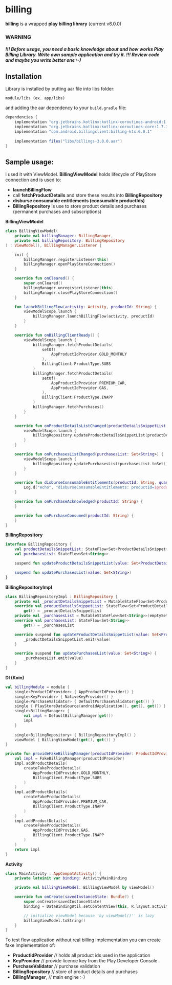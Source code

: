 # billing
**billing** is a wrapped **play billing library** (current v6.0.0)
### WARNING
##### !!! Before usage, you need a basic knowledge about and how works Play Billing Library. Write own sample application and try it. !!! Review code and maybe you write better one :-)

## Installation

Library is installed by putting aar file into libs folder:

```
module/libs (ex. app/libs)
```

and adding the aar dependency to your `build.gradle` file:
```groovy
dependencies {
    implementation "org.jetbrains.kotlinx:kotlinx-coroutines-android:1.7.3"
    implementation "org.jetbrains.kotlinx:kotlinx-coroutines-core:1.7.3"
    implementation "com.android.billingclient:billing-ktx:6.0.1"
    
    implementation files("libs/billings-3.0.0.aar")
}
```

## Sample usage:
I used it with ViewModel. **BillingViewModel** holds lifecycle of PlayStore connection and is used to:
- **launchBillingFlow**
- call **fetchProductDetails** and store these results into **BillingRepository**
- **disburse consumable entitlements (consumable productIds)**
- **BillingRepository** is use to store product details and purchases (permanent purchases and subscriptions)

**BillingViewModel**
```kotlin
class BillingViewModel(
    private val billingManager: BillingManager,
    private val billingRepository: BillingRepository
) : ViewModel(), BillingManager.Listener {

    init {
        billingManager.registerListener(this)
        billingManager.openPlayStoreConnection()
    }

    override fun onCleared() {
        super.onCleared()
        billingManager.unregisterListener(this)
        billingManager.closePlayStoreConnection()
    }

    fun launchBillingFlow(activity: Activity, productId: String) {
        viewModelScope.launch {
            billingManager.launchBillingFlow(activity, productId)
        }
    }

    override fun onBillingClientReady() {
        viewModelScope.launch {
            billingManager.fetchProductDetails(
                setOf(
                    AppProductIdProvider.GOLD_MONTHLY
                ),
                BillingClient.ProductType.SUBS
            )
            billingManager.fetchProductDetails(
                setOf(
                    AppProductIdProvider.PREMIUM_CAR,
                    AppProductIdProvider.GAS,
                ),
                BillingClient.ProductType.INAPP
            )
            billingManager.fetchPurchases()
        }
    }

    override fun onProductDetailsListChanged(productDetailsSnippetList: Set<ProductDetailsSnippet>) {
        viewModelScope.launch {
            billingRepository.updateProductDetailsSnippetList(productDetailsSnippetList.toSet())
        }
    }

    override fun onPurchasesListChanged(purchasesList: Set<String>) {
        viewModelScope.launch {
            billingRepository.updatePurchasesList(purchasesList.toSet())
        }
    }

    override fun disburseConsumableEntitlements(productId: String, quantity: Int) {
        Log.d("echo", "disburseConsumableEntitlements: productId=$productId")
    }

    override fun onPurchaseAcknowledged(productId: String) {
    }

    override fun onPurchaseConsumed(productId: String) {
    }
}
```

**BillingRepository**
```kotlin
interface BillingRepository {
    val productDetailsSnippetList: StateFlow<Set<ProductDetailsSnippet>>
    val purchasesList: StateFlow<Set<String>>

    suspend fun updateProductDetailsSnippetList(value: Set<ProductDetailsSnippet>)

    suspend fun updatePurchasesList(value: Set<String>)
}
```

**BillingRepositoryImpl**
```kotlin
class BillingRepositoryImpl : BillingRepository {
    private val _productDetailsSnippetList = MutableStateFlow<Set<ProductDetailsSnippet>(emptySet())
    override val productDetailsSnippetList: StateFlow<Set<ProductDetailsSnippet>>
        get() = _productDetailsSnippetList
    private val _purchasesList = MutableStateFlow<Set<String>>(emptySet())
    override val purchasesList: StateFlow<Set<String>>
        get() = _purchasesList

    override suspend fun updateProductDetailsSnippetList(value: Set<ProductDetailsSnippet>) {
        _productDetailsSnippetList.emit(value)
    }

    override suspend fun updatePurchasesList(value: Set<String>) {
        _purchasesList.emit(value)
    }
}
```

**DI (Koin)**
```kotlin
val billingModule = module {
    single<ProductIdProvider> { AppProductIdProvider() }
    single<KeyProvider> { NativeKeyProvider() }
    single<PurchaseValidator> { DefaultPurchaseValidator(get()) }
    single { PlayStoreDataSource(androidApplication(), get(), get()) }
    single<BillingManager> {
        val impl = DefaultBillingManager(get())
        impl
    }
    
    single<BillingRepository> { BillingRepositoryImpl() }
    viewModel { BillingViewModel(get(), get()) }
}

private fun provideFakeBillingManager(productIdProvider: ProductIdProvider): BillingManager {
    val impl = FakeBillingManager(productIdProvider)
    impl.addProductDetails(
        createFakeProductDetails(
            AppProductIdProvider.GOLD_MONTHLY,
            BillingClient.ProductType.SUBS
        )
    )
    impl.addProductDetails(
        createFakeProductDetails(
            AppProductIdProvider.PREMIUM_CAR,
            BillingClient.ProductType.INAPP
        )
    )
    impl.addProductDetails(
        createFakeProductDetails(
            AppProductIdProvider.GAS,
            BillingClient.ProductType.INAPP
        )
    )
    return impl
}
```

**Activity**
```kotlin
class MainActivity : AppCompatActivity() {
    private lateinit var binding: ActivityMainBinding

    private val billingViewModel: BillingViewModel by viewModel()

    override fun onCreate(savedInstanceState: Bundle?) {
        super.onCreate(savedInstanceState)
        binding = DataBindingUtil.setContentView(this, R.layout.activity_main)

        // initialize viewModel because 'by viewModel()'' is lazy
        billingViewModel.toString()
    }
}
```

To test flow application without real billing implementation you can create fake implementation of:
- **ProductIdProvider** // holds all product ids used in the application
- **KeyProvider** // provide licence key from the Play Developer Console
- **PurchaseValidator** // purchase validation
- **BillingRepository** // store of product details and purchases
- **BillingManager**, // main engine :-)
